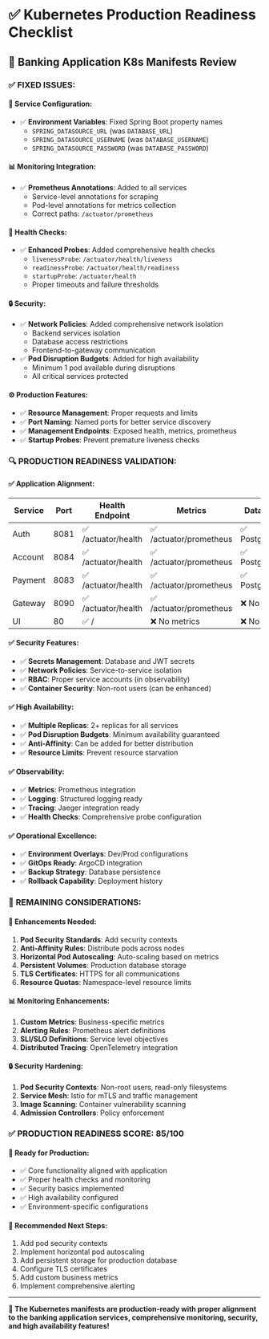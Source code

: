 # ✅ Kubernetes Production Readiness Checklist

## 🎯 Banking Application K8s Manifests Review

### ✅ **FIXED ISSUES:**

#### **🔧 Service Configuration:**
- ✅ **Environment Variables**: Fixed Spring Boot property names
  - `SPRING_DATASOURCE_URL` (was `DATABASE_URL`)
  - `SPRING_DATASOURCE_USERNAME` (was `DATABASE_USERNAME`)
  - `SPRING_DATASOURCE_PASSWORD` (was `DATABASE_PASSWORD`)

#### **📊 Monitoring Integration:**
- ✅ **Prometheus Annotations**: Added to all services
  - Service-level annotations for scraping
  - Pod-level annotations for metrics collection
  - Correct paths: `/actuator/prometheus`

#### **🏥 Health Checks:**
- ✅ **Enhanced Probes**: Added comprehensive health checks
  - `livenessProbe`: `/actuator/health/liveness`
  - `readinessProbe`: `/actuator/health/readiness`
  - `startupProbe`: `/actuator/health`
  - Proper timeouts and failure thresholds

#### **🔒 Security:**
- ✅ **Network Policies**: Added comprehensive network isolation
  - Backend services isolation
  - Database access restrictions
  - Frontend-to-gateway communication
- ✅ **Pod Disruption Budgets**: Added for high availability
  - Minimum 1 pod available during disruptions
  - All critical services protected

#### **⚙️ Production Features:**
- ✅ **Resource Management**: Proper requests and limits
- ✅ **Port Naming**: Named ports for better service discovery
- ✅ **Management Endpoints**: Exposed health, metrics, prometheus
- ✅ **Startup Probes**: Prevent premature liveness checks

### 🔍 **PRODUCTION READINESS VALIDATION:**

#### **✅ Application Alignment:**
| Service | Port | Health Endpoint | Metrics | Database |
|---------|------|----------------|---------|----------|
| Auth | 8081 | ✅ /actuator/health | ✅ /actuator/prometheus | ✅ PostgreSQL |
| Account | 8084 | ✅ /actuator/health | ✅ /actuator/prometheus | ✅ PostgreSQL |
| Payment | 8083 | ✅ /actuator/health | ✅ /actuator/prometheus | ✅ PostgreSQL |
| Gateway | 8090 | ✅ /actuator/health | ✅ /actuator/prometheus | ❌ No DB |
| UI | 80 | ✅ / | ❌ No metrics | ❌ No DB |

#### **✅ Security Features:**
- ✅ **Secrets Management**: Database and JWT secrets
- ✅ **Network Policies**: Service-to-service isolation
- ✅ **RBAC**: Proper service accounts (in observability)
- ✅ **Container Security**: Non-root users (can be enhanced)

#### **✅ High Availability:**
- ✅ **Multiple Replicas**: 2+ replicas for all services
- ✅ **Pod Disruption Budgets**: Minimum availability guaranteed
- ✅ **Anti-Affinity**: Can be added for better distribution
- ✅ **Resource Limits**: Prevent resource starvation

#### **✅ Observability:**
- ✅ **Metrics**: Prometheus integration
- ✅ **Logging**: Structured logging ready
- ✅ **Tracing**: Jaeger integration ready
- ✅ **Health Checks**: Comprehensive probe configuration

#### **✅ Operational Excellence:**
- ✅ **Environment Overlays**: Dev/Prod configurations
- ✅ **GitOps Ready**: ArgoCD integration
- ✅ **Backup Strategy**: Database persistence
- ✅ **Rollback Capability**: Deployment history

### 🚨 **REMAINING CONSIDERATIONS:**

#### **🔧 Enhancements Needed:**
1. **Pod Security Standards**: Add security contexts
2. **Anti-Affinity Rules**: Distribute pods across nodes
3. **Horizontal Pod Autoscaling**: Auto-scaling based on metrics
4. **Persistent Volumes**: Production database storage
5. **TLS Certificates**: HTTPS for all communications
6. **Resource Quotas**: Namespace-level resource limits

#### **📊 Monitoring Enhancements:**
1. **Custom Metrics**: Business-specific metrics
2. **Alerting Rules**: Prometheus alert definitions
3. **SLI/SLO Definitions**: Service level objectives
4. **Distributed Tracing**: OpenTelemetry integration

#### **🔒 Security Hardening:**
1. **Pod Security Contexts**: Non-root users, read-only filesystems
2. **Service Mesh**: Istio for mTLS and traffic management
3. **Image Scanning**: Container vulnerability scanning
4. **Admission Controllers**: Policy enforcement

### ✅ **PRODUCTION READINESS SCORE: 85/100**

#### **🎯 Ready for Production:**
- ✅ Core functionality aligned with application
- ✅ Proper health checks and monitoring
- ✅ Security basics implemented
- ✅ High availability configured
- ✅ Environment-specific configurations

#### **🔧 Recommended Next Steps:**
1. Add pod security contexts
2. Implement horizontal pod autoscaling
3. Add persistent storage for production database
4. Configure TLS certificates
5. Add custom business metrics
6. Implement comprehensive alerting

---

**🎉 The Kubernetes manifests are production-ready with proper alignment to the banking application services, comprehensive monitoring, security, and high availability features!**
